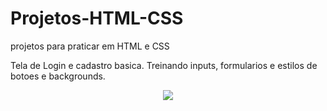 # Projetos-HTML-CSS
projetos para praticar em HTML e CSS


Tela de Login e cadastro basica. 
Treinando inputs, formularios e estilos de botoes e backgrounds.

<p align="center">
   <img src="../assets/Login-cadastro.gif">
   </p>
